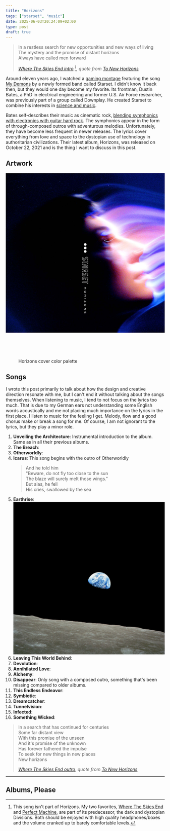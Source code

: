 ```yaml
---
title: "Horizons"
tags: ["starset", "music"]
date: 2025-06-03T20:24:09+02:00
type: post
draft: true
---
```

> In a restless search for new opportunities and new ways of living<br>
> The mystery and the promise of distant horizons<br>
> Always have called men forward<br>
>
> <cite>[Where The Skies End intro](https://www.youtube.com/watch?v=1DHY4cgQwE8) [^divisions], quote from [To New Horizons](https://www.youtube.com/watch?v=tAz4R6F0aaY&t=55s)</cite>

[^divisions]: This song isn't part of Horizons. My two favorites, [Where The Skies End](https://www.youtube.com/watch?v=1DHY4cgQwE8) and [Perfect Machine](https://www.youtube.com/watch?v=keMBtyjYUPQ), are part of its predecessor, the dark and dystopian Divisions. Both should be enjoyed with high quality headphones/boxes and the volume cranked up to barely comfortable levels.

Around eleven years ago, I watched a [gaming montage](https://www.youtube.com/watch?v=fli0N0RVmXw) featuring the song [My Demons](https://www.youtube.com/watch?v=nkll0StZJLA) by a newly formed band called Starset. I didn't know it back then, but they would one day become my favorite. Its frontman, Dustin Bates, a PhD in electrical engineering and former U.S. Air Force researcher, was previously part of a group called Downplay. He created Starset to combine his interests in [science and music](https://x.com/starsetonline/status/346082788879003648).

Bates self-describes their music as cinematic rock, [blending symphonics with electronics with guitar hard rock](https://eu.goerie.com/story/entertainment/local/2015/09/10/cinematic-band-starset-opens-for/24940226007/). The symphonics appear in the form of through-composed outros with adventurous melodies. Unfortunately, they have become less frequent in newer releases. The lyrics cover everything from love and space to the dystopian use of technology in authoritarian civilizations. Their latest album, Horizons, was released on October 22, 2021 and is the thing I want to discuss in this post.

## Artwork

![](img/cover.jpg "Horizons cover")

<figure>
  <div style="display: flex; height: 4rem; border-width: 1px">
    <div style="flex: 1; background-color: var(--horizons-8)"></div>
    <div style="flex: 1; background-color: var(--horizons-7)"></div>
    <div style="flex: 1; background-color: var(--horizons-6)"></div>
    <div style="flex: 1; background-color: var(--horizons-5)"></div>
    <div style="flex: 1; background-color: var(--horizons-4)"></div>
    <div style="flex: 1; background-color: var(--horizons-3)"></div>
    <div style="flex: 1; background-color: var(--horizons-2)"></div>
    <div style="flex: 1; background-color: var(--horizons-1)"></div>
  </div>
  <figcaption>Horizons cover color palette</figcaption>
</figure>

## Songs
I wrote this post primarily to talk about how the design and creative direction resonate with me, but I can't end it without talking about the songs themselves. When listening to music, I tend to not focus on the lyrics too much. That is due to my German ears not understanding some English words acoustically and me not placing much importance on the lyrics in the first place. I listen to music for the feeling I get. Melody, flow and a good chorus make or break a song for me. Of course, I am not ignorant to the lyrics, but they play a minor role.

1. **Unveiling the Architecture**: Instrumental introduction to the album. Same as in all their previous albums.
2. **The Breach**:
3. **Otherworldly**:
4. **Icarus**: This song begins with the outro of Otherworldly
    > And he told him<br>
    > "Beware, do not fly too close to the sun<br>
    > The blaze will surely melt those wings."<br>
    > But alas, he fell<br>
    > His cries, swallowed by the sea<br>
5. **Earthrise**:
    ![](img/earthrise.jpg "Earthrise, taken on December 24, 1968, by Apollo 8 astronaut William Anders")
6. **Leaving This World Behind**:
7. **Devolution**:
8. **Annihilated Love**:
9.  **Alchemy**:
10. **Disappear**: Only song with a composed outro, something that's been missing compared to older albums.
11. **This Endless Endeavor**:
12. **Symbiotic**:
13. **Dreamcatcher**:
14. **Tunnelvision**:
15. **Infected**:
16. **Something Wicked**:

> In a search that has continued for centuries<br>
> Some far distant view<br>
> With this promise of the unseen<br>
> And it's promise of the unknown<br>
> Has forever fathered the impulse<br>
> To seek for new things in new places<br>
> New horizons<br>
>
> <cite>[Where The Skies End outro](https://www.youtube.com/watch?v=1DHY4cgQwE8&t=277s), quote from [To New Horizons](https://www.youtube.com/watch?v=tAz4R6F0aaY&t=108s)</cite>

---

## Albums, Please
